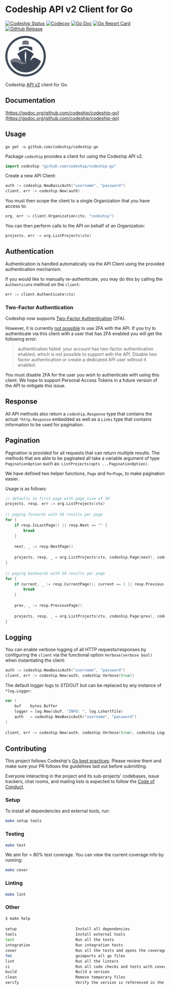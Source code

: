 # Codeship API v2 Client for Go

[![Codeship Status](https://app.codeship.com/projects/c38f3280-792b-0135-21bb-4e0cf8ff365b/status?branch=master)](https://app.codeship.com/projects/244943)
[![Codecov](https://codecov.io/gh/codeship/codeship-go/branch/master/graph/badge.svg)](https://codecov.io/gh/codeship/codeship-go)
[![Go Doc](https://img.shields.io/badge/godoc-reference-blue.svg?style=flat-square)](http://godoc.org/github.com/codeship/codeship-go)
[![Go Report Card](https://goreportcard.com/badge/github.com/codeship/codeship-go?style=flat-square)](https://goreportcard.com/report/github.com/codeship/codeship-go)
[![GitHub Release](https://img.shields.io/github/release/codeship/codeship-go.svg?style=flat-square)](https://github.com/codeship/codeship-go/releases)

![Codeship](logo.png)

Codeship [API v2](https://apidocs.codeship.com/v2) client for Go.

## Documentation

[https://godoc.org/github.com/codeship/codeship-go](https://godoc.org/github.com/codeship/codeship-go)

## Usage

`go get -u github.com/codeship/codeship-go`

Package `codeship` provides a client for using the Codeship API v2.

```go
import codeship "github.com/codeship/codeship-go"
```

Create a new API Client:

```go
auth := codeship.NewBasicAuth("username", "password")
client, err := codeship.New(auth)
```

You must then scope the client to a single Organization that you have access to:

```go
org, err := client.Organization(ctx, "codeship")
```

You can then perform calls to the API on behalf of an Organization:

```go
projects, err := org.ListProjects(ctx)
```

## Authentication

Authentication is handled automatically via the API Client using the provided authentication mechanism.

If you would like to manually re-authenticate, you may do this by calling the `Authenticate` method on the `client`:

```go
err := client.Authenticate(ctx)
```

### Two-Factor Authentication

Codeship now supports [Two-Factor Authentication](https://documentation.codeship.com/general/about/2fa/) (2FA).

However, it is currently [not possible](https://documentation.codeship.com/general/about/2fa/#2fa-and-the-codeship-api) to use 2FA with the API. If you try to authenticate via this client with a user that has 2FA enabled you will get the following error:

> authentication failed: your account has two-factor authentication enabled, which is not possible to support with the API. Disable two factor authentication or create a dedicated API user without it enabled.

You must disable 2FA for the user you wish to authenticate with using this client. We hope to support Personal Access Tokens in a future version of the API to mitigate this issue.

## Response

All API methods also return a `codeship.Response` type that contains the actual `*http.Response` embedded as well as a `Links` type that contains information to be used for pagination.

## Pagination

Pagination is provided for all requests that can return multiple results. The methods that are able to be paginated all take a variable argument of type `PaginationOption` such as: `ListProjects(opts ...PaginationOption)`.

We have defined two helper functions, `Page` and `PerPage`, to make pagination easier.

Usage is as follows:

```go
// defaults to first page with page_size of 30
projects, resp, err := org.ListProjects(ctx)

// paging forwards with 50 results per page
for {
    if resp.IsLastPage() || resp.Next == "" {
        break
    }

    next, _ := resp.NextPage()

    projects, resp, _ = org.ListProjects(ctx, codeship.Page(next), codeship.PerPage(50))
}

// paging backwards with 50 results per page
for {
    if current, _ := resp.CurrentPage(); current == 1 || resp.Previous == "" {
        break
    }

    prev, _ := resp.PreviousPage()

    projects, resp, _ = org.ListProjects(ctx, codeship.Page(prev), codeship.PerPage(50))
}
```

## Logging

You can enable verbose logging of all HTTP requests/responses by configuring the `client` via the functional option `Verbose(verbose bool)` when instantiating the client:

```go
auth := codeship.NewBasicAuth("username", "password")
client, err := codeship.New(auth, codeship.Verbose(true))
```

The default logger logs to STDOUT but can be replaced by any instance of `*log.Logger`:

```go
var (
    buf    bytes.Buffer
    logger = log.New(&buf, "INFO: ", log.Lshortfile)
    auth   = codeship.NewBasicAuth("username", "password")
)

client, err := codeship.New(auth, codeship.Verbose(true), codeship.Logger(logger))
```

## Contributing

This project follows Codeship's [Go best practices](https://github.com/codeship/go-best-practices). Please review them and make sure your PR follows the guidelines laid out before submitting.

Everyone interacting in the project and its sub-projects' codebases, issue trackers, chat rooms, and mailing lists is expected to follow the [Code of Conduct](CODE_OF_CONDUCT.md).

### Setup

To install all dependencies and external tools, run:

```bash
make setup tools
```

### Testing

```bash
make test
```

We aim for > 80% test coverage. You can view the current coverage info by running:

```bash
make cover
```

### Linting

```bash
make lint
```

### Other

```bash
$ make help

setup                          Install all dependencies
tools                          Install external tools
test                           Run all the tests
integration                    Run integration tests
cover                          Run all the tests and opens the coverage report
fmt                            goimports all go files
lint                           Run all the linters
ci                             Run all code checks and tests with coverage reporting
build                          Build a version
clean                          Remove temporary files
verify                         Verify the version is referenced in the CHANGELOG
```
